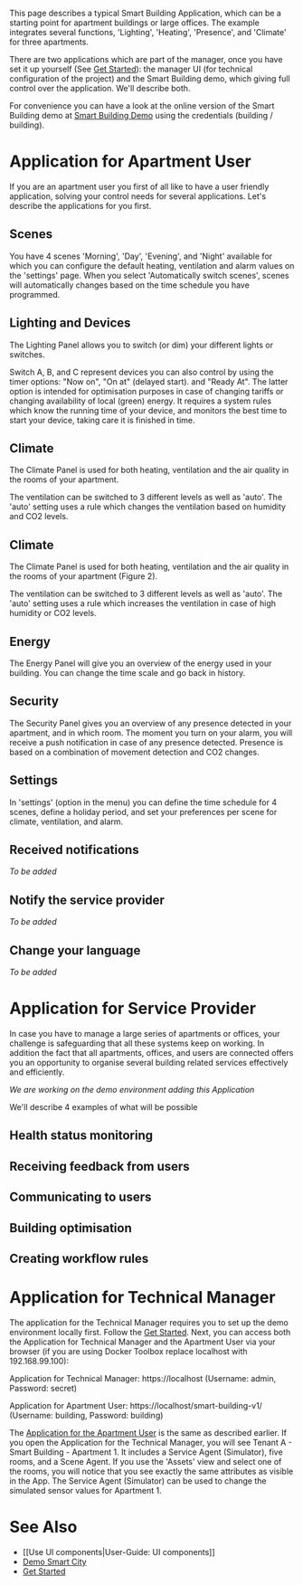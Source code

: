 This page describes a typical Smart Building Application, which can be a starting point for apartment buildings or large offices. The example integrates several functions, 'Lighting', 'Heating', 'Presence', and 'Climate' for three apartments.

There are two applications which are part of the manager, once you have set it up yourself (See [Get Started](https://openremote.io/get-started-manager/)): the manager UI (for technical configuration of the project) and the Smart Building demo, which giving full control over the application. We'll describe both.

For convenience you can have a look at the online version of the Smart Building demo at [Smart Building Demo](https://demo.openremote.io/main/?realm=building) using the credentials (building / building).

# Application for Apartment User

If you are an apartment user you first of all like to have a user friendly application, solving your control needs for several applications. Let's describe the applications for you first.

## Scenes

You have 4 scenes 'Morning', 'Day', 'Evening', and 'Night' available for which you can configure the default heating, ventilation and alarm values on the 'settings' page. When you select 'Automatically switch scenes', scenes will automatically changes based on the time schedule you have programmed.

## Lighting and Devices

The Lighting Panel allows you to switch (or dim) your different lights or switches.

Switch A, B, and C represent devices you can also control by using the timer options: "Now on", "On at" (delayed start). and "Ready At". The latter option is intended for optimisation purposes in case of changing tariffs or changing availability of local (green) energy. It requires a system rules which know the running time of your device, and monitors the best time to start your device, taking care it is finished in time.

## Climate

The Climate Panel is used for both heating, ventilation and the air quality in the rooms of your apartment.

The ventilation can be switched to 3 different levels as well as 'auto'. The 'auto' setting uses a rule which changes the ventilation based on humidity and CO2 levels.

## Climate

The Climate Panel is used for both heating, ventilation and the air quality in the rooms of your apartment (Figure 2). 

The ventilation can be switched to 3 different levels as well as 'auto'. The 'auto' setting uses a rule which increases the ventilation in case of high humidity or CO2 levels.

## Energy

The Energy Panel will give you an overview of the energy used in your building. You can change the time scale and go back in history.

## Security

The Security Panel gives you an overview of any presence detected in your apartment, and in which room. The moment you turn on your alarm, you will receive a push notification in case of any presence detected. Presence is based on a combination of movement detection and CO2 changes.    

## Settings

In 'settings' (option in the menu) you can define the time schedule for 4 scenes, define a holiday period, and set your preferences per scene for climate, ventilation, and alarm. 

## Received notifications

_To be added_

## Notify the service provider

_To be added_

## Change your language

_To be added_

# Application for Service Provider

In case you have to manage a large series of apartments or offices, your challenge is safeguarding that all these systems keep on working. In addition the fact that all apartments, offices, and users are connected offers you an opportunity to organise several building related services effectively and efficiently.

_We are working on the demo environment adding this Application_

We'll describe 4 examples of what will be possible

## Health status monitoring

## Receiving feedback from users

## Communicating to users

## Building optimisation

## Creating workflow rules

# Application for Technical Manager

The application for the Technical Manager requires you to set up the demo environment locally first. Follow the [Get Started](https://openremote.io/get-started-manager/). Next, you can access both the Application for Technical Manager and the Apartment User via your browser (if you are using Docker Toolbox replace localhost with 192.168.99.100):

Application for Technical Manager: https://localhost (Username: admin, Password: secret)

Application for Apartment User: https://localhost/smart-building-v1/ (Username: building, Password: building)

The [Application for the Apartment User](#application-for-apartment-user) is the same as described earlier. If you open the Application for the Technical Manager, you will see Tenant A - Smart Building - Apartment 1. It includes a Service Agent (Simulator), five rooms, and a Scene Agent. If you use the 'Assets' view and select one of the rooms, you will notice that you see exactly the same attributes as visible in the App. The Service Agent (Simulator) can be used to change the simulated sensor values for Apartment 1. 

# See Also
- [[Use UI components|User-Guide: UI components]]
- [Demo Smart City](Demo-Smart-City)
- [Get Started](https://openremote.io/get-started-manager/)